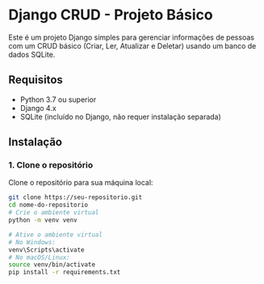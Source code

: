 # Django CRUD - Projeto Básico

Este é um projeto Django simples para gerenciar informações de pessoas com um CRUD básico (Criar, Ler, Atualizar e Deletar) usando um banco de dados SQLite.

## Requisitos

- Python 3.7 ou superior
- Django 4.x
- SQLite (incluído no Django, não requer instalação separada)

## Instalação

### 1. Clone o repositório

Clone o repositório para sua máquina local:

```bash
git clone https://seu-repositorio.git
cd nome-do-repositorio
# Crie o ambiente virtual
python -m venv venv

# Ative o ambiente virtual
# No Windows:
venv\Scripts\activate
# No macOS/Linux:
source venv/bin/activate
pip install -r requirements.txt
